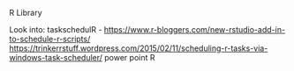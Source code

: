 R Library

Look into:
taskschedulR - https://www.r-bloggers.com/new-rstudio-add-in-to-schedule-r-scripts/
  https://trinkerrstuff.wordpress.com/2015/02/11/scheduling-r-tasks-via-windows-task-scheduler/
power point R
